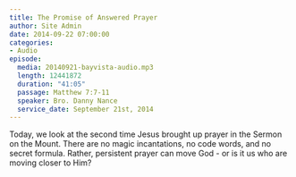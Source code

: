 ```yaml
---
title: The Promise of Answered Prayer
author: Site Admin
date: 2014-09-22 07:00:00
categories:
- Audio
episode:
  media: 20140921-bayvista-audio.mp3
  length: 12441872
  duration: "41:05"
  passage: Matthew 7:7-11
  speaker: Bro. Danny Nance
  service_date: September 21st, 2014
---
```

Today, we look at the second time Jesus brought up prayer in the Sermon on the Mount. There are no magic incantations, no code words, and no secret formula. Rather, persistent prayer can move God - or is it us who are moving closer to Him?